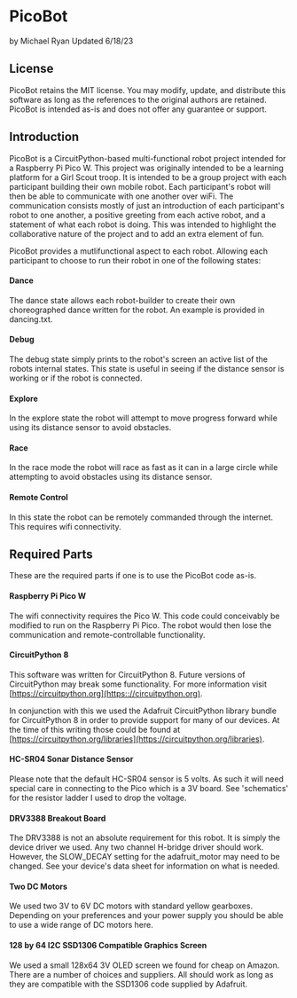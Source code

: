 # PicoBot
by Michael Ryan 
Updated 6/18/23

## License

PicoBot retains the MIT license.  You may modify, update, and distribute this software as long as the references to the original authors are retained.  PicoBot is intended as-is and does not offer any guarantee or support. 

## Introduction

PicoBot is a CircuitPython-based multi-functional robot project intended for a Raspberry Pi Pico W.  This project was originally intended to be a learning platform for a Girl Scout troop.  It is intended to be a group project with each participant building their own mobile robot.  Each participant's robot will then be able to communicate with one another over wiFi.  The communication consists mostly of just an introduction of each participant's robot to one another, a positive greeting from each active robot, and a statement of what each robot is doing.  This was intended to highlight the collaborative nature of the project and to add an extra element of fun.  

PicoBot provides a mutlifunctional aspect to each robot.  Allowing each participant to choose to run their robot in one of the following states:

#### **Dance**
The dance state allows each robot-builder to create their own choreographed dance written for the robot.  An example is provided in dancing.txt.

#### **Debug**
The debug state simply prints to the robot's screen an active list of the robots internal states.  This state is useful in seeing if the distance sensor is working or if the robot is connected.

#### **Explore**
In the explore state the robot will attempt to move progress forward while using its distance sensor to avoid obstacles.

#### **Race**
In the race mode the robot will race as fast as it can in a large circle while attempting to avoid obstacles using its distance sensor.

#### **Remote Control**
In this state the robot can be remotely commanded through the internet.  This requires wifi connectivity.

## Required Parts

These are the required parts if one is to use the PicoBot code as-is.  

#### **Raspberry Pi Pico W**

The wifi connectivity requires the Pico W.  This code could conceivably be modified to run on the Raspberry Pi Pico.  The robot would then lose the communication and remote-controllable functionality.

#### **CircuitPython 8**

This software was written for CircuitPython 8.  Future versions of CircuitPython may break some functionality.  For more information visit [https://circuitpython.org](https:://circuitpython.org).  

In conjunction with this we used the Adafruit CircuitPython library bundle for CircuitPython 8 in order to provide support for many of our devices.  At the time of this writing those could be found at [https://circuitpython.org/libraries](https://circuitpython.org/libraries).

#### **HC-SR04 Sonar Distance Sensor**

Please note that the default HC-SR04 sensor is 5 volts.  As such it will need special care in connecting to the Pico which is a 3V board.  See 'schematics' for the resistor ladder I used to drop the voltage.

#### **DRV3388 Breakout Board**

The DRV3388 is not an absolute requirement for this robot.  It is simply the device driver we used.  Any two channel H-bridge driver should work.  However, the SLOW_DECAY setting for the adafruit_motor may need to be changed.  See your device's data sheet for information on what is needed.

#### **Two DC Motors**

We used two 3V to 6V DC motors with standard yellow gearboxes.  Depending on your preferences and your power supply you should be able to use a wide range of DC motors here.

#### **128 by 64 I2C SSD1306 Compatible Graphics Screen**

We used a small 128x64 3V OLED screen we found for cheap on Amazon.  There are a number of choices and suppliers.  All should work as long as they are compatible with the SSD1306 code supplied by Adafruit.




